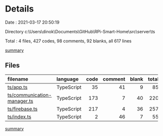 # Details

Date : 2021-03-17 20:50:19

Directory c:\Users\dinok\Documents\GitHub\RPi-Smart-Home\src\server\ts

Total : 4 files,  427 codes, 98 comments, 92 blanks, all 617 lines

[summary](results.md)

## Files
| filename | language | code | comment | blank | total |
| :--- | :--- | ---: | ---: | ---: | ---: |
| [ts/app.ts](/ts/app.ts) | TypeScript | 35 | 41 | 9 | 85 |
| [ts/communication-manager.ts](/ts/communication-manager.ts) | TypeScript | 173 | 7 | 40 | 220 |
| [ts/firebase.ts](/ts/firebase.ts) | TypeScript | 217 | 4 | 36 | 257 |
| [ts/index.ts](/ts/index.ts) | TypeScript | 2 | 46 | 7 | 55 |

[summary](results.md)